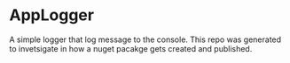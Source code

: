 # AppLogger

A simple logger that log message to the console.
This repo was generated to invetsigate in how a nuget pacakge gets created and published.
